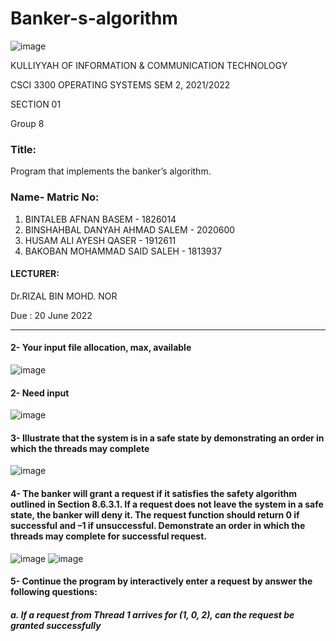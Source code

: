 # Banker-s-algorithm

![image](https://user-images.githubusercontent.com/97139623/170854403-7cee3791-562d-4111-b070-bcb2a0e25797.png)

KULLIYYAH OF INFORMATION & COMMUNICATION TECHNOLOGY 

CSCI 3300 OPERATING SYSTEMS
 SEM 2, 2021/2022 
 
 SECTION 01
 
Group 8


### Title:
 Program that implements the banker’s algorithm.
### Name- Matric No:
1. BINTALEB AFNAN BASEM - 1826014
2. BINSHAHBAL DANYAH AHMAD SALEM - 2020600
3. HUSAM ALI AYESH QASER - 1912611
4. BAKOBAN MOHAMMAD SAID SALEH - 1813937

#### LECTURER:

Dr.RIZAL BIN MOHD. NOR

Due :
20 June 2022

---

#### 2- Your input file allocation, max, available 

![image](https://user-images.githubusercontent.com/97139623/174451360-0b34d47c-c8b9-434c-9731-5bd0e1905325.png)

#### 2- Need input 
![image](https://user-images.githubusercontent.com/97139623/174451303-bf881d2a-b302-4eea-8ce1-71b0fcbaf399.png)

#### 3-	Illustrate that the system is in a safe state by demonstrating an order in which the threads may complete
![image](https://user-images.githubusercontent.com/97139623/174470990-64daa3d4-212c-4023-b693-62ec5d200e44.png)


#### 4-	The banker will grant a request if it satisfies the safety algorithm outlined in Section 8.6.3.1. If a request does not leave the system in a safe state, the banker will deny it. The request function should return 0 if successful and –1 if unsuccessful. Demonstrate an order in which the threads may complete for successful request. 

![image](https://user-images.githubusercontent.com/97139623/174451553-20686a0d-f8d6-4924-8bdc-53be21e3ec76.png)
![image](https://user-images.githubusercontent.com/97139623/174471017-06a19fda-3187-4acd-8b04-0c2a3ba2c283.png)

#### 5-	 Continue the program by interactively enter a request by answer the following questions:
##### a.	If a request from Thread 1 arrives for (1, 0, 2), can the request be granted successfully


